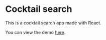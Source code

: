 # Cocktail search

This is a cocktail search app made with React.

You can view the demo [here](https://vasilisg.github.io/Cocktail-Search/).